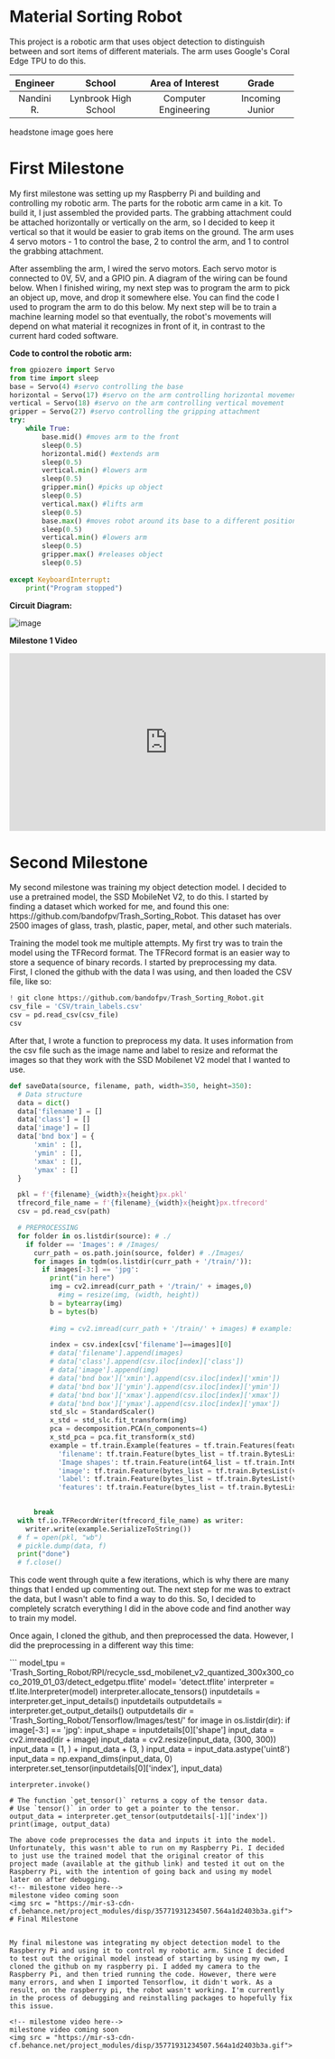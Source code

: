 ﻿# Material Sorting Robot
This project is a robotic arm that uses object detection to distinguish between and sort items of different materials. The arm uses Google's Coral Edge TPU to do this. 

| **Engineer** | **School** | **Area of Interest** | **Grade** |
|:--:|:--:|:--:|:--:|
| Nandini R. | Lynbrook High School | Computer Engineering | Incoming Junior

headstone image goes here
  
# First Milestone
<p>My first milestone was setting up my Raspberry Pi and building and controlling my robotic arm. The parts for the robotic arm came in a kit. To build it, I just assembled the provided parts. The grabbing attachment could be attached horizontally or vertically on the arm, so I decided to keep it vertical so that it would be easier to grab items on the ground. The  arm uses 4 servo motors - 1 to control the base, 2 to control the arm, and 1 to control the grabbing attachment.</p> <p>After assembling the arm, I wired the servo motors. Each servo motor is connected to 0V, 5V, and a GPIO pin. A diagram of the wiring can be found below. When I finished wiring, my next step was to program the arm to pick an object up, move, and drop it somewhere else. You can find the code I used to program the arm to do this below. My next step will be to train a machine learning model so that eventually, the robot's movements will depend on what material it recognizes in front of it, in contrast to the current hard coded software.</p> 


**Code to control the robotic arm:** 
```python
from gpiozero import Servo
from time import sleep
base = Servo(4) #servo controlling the base
horizontal = Servo(17) #servo on the arm controlling horizontal movement
vertical = Servo(18) #servo on the arm controlling vertical movement
gripper = Servo(27) #servo controlling the gripping attachment 
try:
    while True:
        base.mid() #moves arm to the front
        sleep(0.5)
        horizontal.mid() #extends arm 
        sleep(0.5)
        vertical.min() #lowers arm
        sleep(0.5)
        gripper.min() #picks up object
        sleep(0.5)
        vertical.max() #lifts arm
        sleep(0.5)
        base.max() #moves robot around its base to a different position
        sleep(0.5)
        vertical.min() #lowers arm
        sleep(0.5)
        gripper.max() #releases object 
        sleep(0.5)
        
except KeyboardInterrupt:
    print("Program stopped")
```

**Circuit Diagram:**

![image](circuit.png)


<!-- milestone video here-->
**Milestone 1 Video** 
<iframe width="560" height="315" src="https://www.youtube.com/embed/OB5t3VPEeiY" title="YouTube video player" frameborder="0" allow="accelerometer; autoplay; clipboard-write; encrypted-media; gyroscope; picture-in-picture" allowfullscreen></iframe>


# Second Milestone
<p>My second milestone was training my object detection model. I decided to use a pretrained model, the SSD MobileNet V2, to do this. I started by finding a dataset which worked for me, and found this one: https://github.com/bandofpv/Trash_Sorting_Robot. This dataset has over 2500 images of glass, trash, plastic, paper, metal, and other such materials.</p> <p> Training the model took me multiple attempts. My first try was to train the model using the TFRecord format. The TFRecord format is an easier way to store a sequence of binary records. I started by preprocessing my data. First, I cloned the github with the data I was using, and then loaded the CSV file, like so: </p>
  
  ```python
  ! git clone https://github.com/bandofpv/Trash_Sorting_Robot.git 
  csv_file = 'CSV/train_labels.csv'
  csv = pd.read_csv(csv_file)
  csv
  ```
 
After that, I wrote a function to preprocess my data. It uses information from the csv file such as the image name and label to resize and reformat the images so that they work with the SSD Mobilenet V2 model that I wanted to use. 
```python
def saveData(source, filename, path, width=350, height=350):
  # Data structure
  data = dict()
  data['filename'] = []
  data['class'] = []
  data['image'] = []
  data['bnd box'] = {
      'xmin' : [],
      'ymin' : [],
      'xmax' : [],
      'ymax' : []
  }

  pkl = f'{filename}_{width}x{height}px.pkl'
  tfrecord_file_name = f'{filename}_{width}x{height}px.tfrecord'
  csv = pd.read_csv(path)

  # PREPROCESSING
  for folder in os.listdir(source): # ./
    if folder == 'Images': # /Images/
      curr_path = os.path.join(source, folder) # ./Images/
      for images in tqdm(os.listdir(curr_path + '/train/')):
        if images[-3:] == 'jpg':
          print("in here")
          img = cv2.imread(curr_path + '/train/' + images,0)
            #img = resize(img, (width, height))
          b = bytearray(img)
          b = bytes(b)
        
          #img = cv2.imread(curr_path + '/train/' + images) # example: ./Images/train/plastic91.jpg

          index = csv.index[csv['filename']==images][0]
          # data['filename'].append(images)
          # data['class'].append(csv.iloc[index]['class'])
          # data['image'].append(img)
          # data['bnd box']['xmin'].append(csv.iloc[index]['xmin']) 
          # data['bnd box']['ymin'].append(csv.iloc[index]['ymin'])
          # data['bnd box']['xmax'].append(csv.iloc[index]['xmax'])
          # data['bnd box']['ymax'].append(csv.iloc[index]['ymax'])
          std_slc = StandardScaler() 
          x_std = std_slc.fit_transform(img)
          pca = decomposition.PCA(n_components=4)
          x_std_pca = pca.fit_transform(x_std)
          example = tf.train.Example(features = tf.train.Features(feature = {
            'filename': tf.train.Feature(bytes_list = tf.train.BytesList(value = [bytes(images, 'utf-8') ])),
            'Image shapes': tf.train.Feature(int64_list = tf.train.Int64List(value = [width,height])),
            'image': tf.train.Feature(bytes_list = tf.train.BytesList(value = [b])),
            'label': tf.train.Feature(bytes_list = tf.train.BytesList(value = [bytes(csv.iloc[index]['class'], encoding = 'utf8')])),
            'features': tf.train.Feature(bytes_list = tf.train.BytesList(value = [bytes(x_std_pca)])) }))

    
      break
  with tf.io.TFRecordWriter(tfrecord_file_name) as writer:
    writer.write(example.SerializeToString()) 
  # f = open(pkl, "wb")
  # pickle.dump(data, f)
  print("done")
  # f.close()
  ```
This code went through quite a few iterations, which is why there are many things that I ended up commenting out. The next step for me was to extract the data, but I wasn't able to find a way to do this. So, I decided to completely scratch everything I did in the above code and find another way to train my model. 
<p> Once again, I cloned the github, and then preprocessed the data. However, I did the preprocessing in a different way this time: </p>
```
model_tpu = 'Trash_Sorting_Robot/RPI/recycle_ssd_mobilenet_v2_quantized_300x300_coco_2019_01_03/detect_edgetpu.tflite'
model= 'detect.tflite'
interpreter = tf.lite.Interpreter(model)
interpreter.allocate_tensors()
inputdetails = interpreter.get_input_details()
inputdetails
outputdetails = interpreter.get_output_details()
outputdetails
dir = 'Trash_Sorting_Robot/Tensorflow/Images/test/'
for image in os.listdir(dir):
  if image[-3:] == 'jpg':
    input_shape = inputdetails[0]['shape']
    input_data = cv2.imread(dir + image)
    input_data = cv2.resize(input_data, (300, 300))
    input_data = (1, ) + input_data + (3, )
    input_data = input_data.astype('uint8')
    input_data = np.expand_dims(input_data, 0)
    interpreter.set_tensor(inputdetails[0]['index'], input_data)

    interpreter.invoke()

    # The function `get_tensor()` returns a copy of the tensor data.
    # Use `tensor()` in order to get a pointer to the tensor.
    output_data = interpreter.get_tensor(outputdetails[-1]['index'])
    print(image, output_data)
 ```
The above code preprocesses the data and inputs it into the model. Unfortunately, this wasn't able to run on my Raspberry Pi. I decided to just use the trained model that the original creator of this project made (available at the github link) and tested it out on the Raspberry Pi, with the intention of going back and using my model later on after debugging. 
<!-- milestone video here-->
milestone video coming soon 
<img src = "https://mir-s3-cdn-cf.behance.net/project_modules/disp/35771931234507.564a1d2403b3a.gif">
# Final Milestone
  

My final milestone was integrating my object detection model to the Raspberry Pi and using it to control my robotic arm. Since I decided to test out the original model instead of starting by using my own, I cloned the github on my raspberry pi. I added my camera to the Raspberry Pi, and then tried running the code. However, there were many errors, and when I imported Tensorflow, it didn't work. As a result, on the raspberry pi, the robot wasn't working. I'm currently in the process of debugging and reinstalling packages to hopefully fix this issue. 

<!-- milestone video here-->
milestone video coming soon 
<img src = "https://mir-s3-cdn-cf.behance.net/project_modules/disp/35771931234507.564a1d2403b3a.gif">

